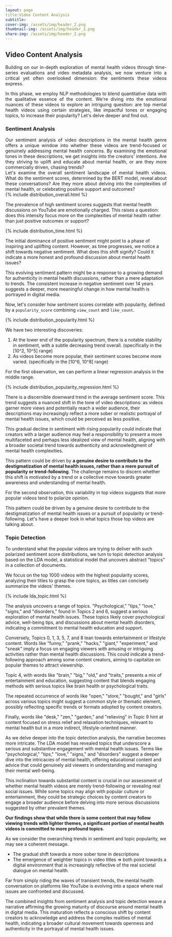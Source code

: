 ```yaml
---
layout: page
title:Video Content Analysis
subtitle:  
cover-img: /assets/img/header_2.png
thumbnail-img: /assets/img/header_2.png
share-img: /assets/img/header_2.png
---
```


## Video Content Analysis

<div style="text-align: justify">Building on our in-depth exploration of mental health videos through time-series evaluations and video metadata analysis, we now venture into a critical yet often overlooked dimension: the sentiments these videos express. 

In this phase, we employ NLP methodologies to blend quantitative data with the qualitative essence of the content. We're diving into the emotional nuances of these videos to explore an intriguing question: are top mental health videos using certain strategies, like impactful tones or engaging topics, to increase their popularity? Let's delve deeper and find out.</div>



### Sentiment Analysis
<div style="text-align: justify">Our sentiment analysis of video descriptions in the mental health genre offers a unique window into whether these videos are trend-focused or genuinely addressing mental health concerns. By examining the emotional tones in these descriptions, we get insights into the creators' intentions. Are they striving to uplift and educate about mental health, or are they more commercially driven, chasing trends?</div>

<div style="text-align: justify">
Let's examine the overall sentiment landscape of mental health videos. What do the sentiment scores, determined by the BERT model, reveal about these conversations? Are they more about delving into the complexities of mental health, or celebrating positive support and outcomes?
</div>
{% include distribution_overall.html %}

The prevalence of high sentiment scores suggests that mental health discussions on YouTube are emotionally charged. This raises a question: does this intensity focus more on the complexities of mental health rather than just positive outcomes or support?

{% include distribution_time.html %}

The initial dominance of positive sentiment might point to a phase of inspiring and uplifting content. However, as time progresses, we notice a shift towards negative sentiment. What does this shift signify? Could it indicate a more honest and profound discussion about mental health issues?

This evolving sentiment pattern might be a response to a growing demand for authenticity in mental health discussions, rather than a mere adaptation to trends. The consistent increase in negative sentiment over 14 years suggests a deeper, more meaningful change in how mental health is portrayed in digital media.

Now, let's consider how sentiment scores correlate with popularity, defined by a `popularity_score` combining `view_count` and `like_count`. 

{% include distribution_popularity.html %}

We have two interesting discoveries:
1. At the lower end of the popularity spectrum, there is a notable stability in sentiment, with a subtle decreasing trend overall. (specifically in the [10^2, 10^5] range)
2. As videos become more popular, their sentiment scores become more varied. (specifically in the [10^6, 10^8] range)

For the first observation, we can perform a linear regression analysis in the middle range.

{% include distribution_popularity_regression.html %}


There is a discernible downward trend in the average sentiment score. This trend suggests a nuanced shift in the tone of video descriptions: as videos garner more views and potentially reach a wider audience, their descriptions may increasingly reflect a more sober or realistic portrayal of mental health issues, which could be perceived as less positive.

This gradual decline in sentiment with rising popularity could indicate that creators with a larger audience may feel a responsibility to present a more multifaceted and perhaps less idealized view of mental health, aligning with a broader societal trend towards authenticity and acknowledgment of mental health complexities. 

This pattern could be driven by **a genuine desire to contribute to the destigmatization of mental health issues, rather than a mere pursuit of popularity or trend-following**. The challenge remains to discern whether this shift is motivated by a trend or a collective move towards greater awareness and understanding of mental health.


For the second observation, this variability in top videos suggests that more popular videos tend to polarize opinion. 

This pattern could be driven by a genuine desire to contribute to the destigmatization of mental health issues or a pursuit of popularity or trend-following. Let's have a deeper look in what topics those top videos are talking about.


</div>




### Topic Detection
To understand what the popular videos are trying to deliver with such polarized sentiment score distributions, we turn to topic detection analysis based on the LDA model, a statistical model that uncovers abstract "topics" in a collection of documents. 

We focus on the top 1000 videos with the highest popularity scores, analyzing their titles to grasp the core topics, as titles can concisely summarize the videos' themes.

{% include lda_topic.html %}

The analysis uncovers a range of topics. "Psychological," "tips," "love," "signs," and "disorders," found in Topics 2 and 6, suggest a serious exploration of mental health issues. These topics likely cover psychological advice, well-being tips, and discussions about mental health disorders, indicating a commitment to mental health education and support.

Conversely, Topics 0, 1, 3, 5, 7, and 8 lean towards entertainment or lifestyle content. Words like "funny," "prank," "hacks," "giant," "experiment," and "sneak" imply a focus on engaging viewers with amusing or intriguing activities rather than mental health discussions. This could indicate a trend-following approach among some content creators, aiming to capitalize on popular themes to attract viewership.

Topic 4, with words like "brain," "big," "old," and "traits," presents a mix of entertainment and education, suggesting content that blends engaging methods with serious topics like brain health or psychological traits.

The repeated occurrence of words like "open," "store," "bought," and "girls" across various topics might suggest a common style or thematic element, possibly reflecting specific trends or formats adopted by content creators.

Finally, words like "desk," "zen," "garden," and "relieving" in Topic 9 hint at content focused on stress relief and relaxation techniques, relevant to mental health but in a more indirect, lifestyle-oriented manner.

As we delve deeper into the topic detection analysis, the narrative becomes more intricate. The LDA model has revealed topics that underscore a serious and substantive engagement with mental health issues. Terms like "psychological," "tips," "love," "signs," and "disorders" suggest a deeper dive into the intricacies of mental health, offering educational content and advice that could genuinely aid viewers in understanding and managing their mental well-being.

This inclination towards substantial content is crucial in our assessment of whether mental health videos are merely trend-following or revealing real social issues. While some topics may align with popular culture or entertainment, they could be strategic choices by content creators to engage a broader audience before delving into more serious discussions suggested by other prevalent themes.

**Our findings show that while there is some content that may follow viewing trends with lighter themes, a significant portion of mental health videos is committed to more profound topics**. 

As we consider the overarching trends in sentiment and topic popularity, we may see a coherent message. 
* The gradual shift towards a more sober tone in descriptions
* The emergence of weightier topics in video titles 
    => both point towards a digital environment that is increasingly reflective of the real societal dialogue on mental health. 

Far from simply riding the waves of transient trends, the mental health conversation on platforms like YouTube is evolving into a space where real issues are confronted and discussed.

The combined insights from sentiment analysis and topic detection weave a narrative affirming the growing maturity of discourse around mental health in digital media. This maturation reflects a conscious shift by content creators to acknowledge and address the complex realities of mental health, indicating a broader cultural movement towards openness and authenticity in the portrayal of mental health issues.